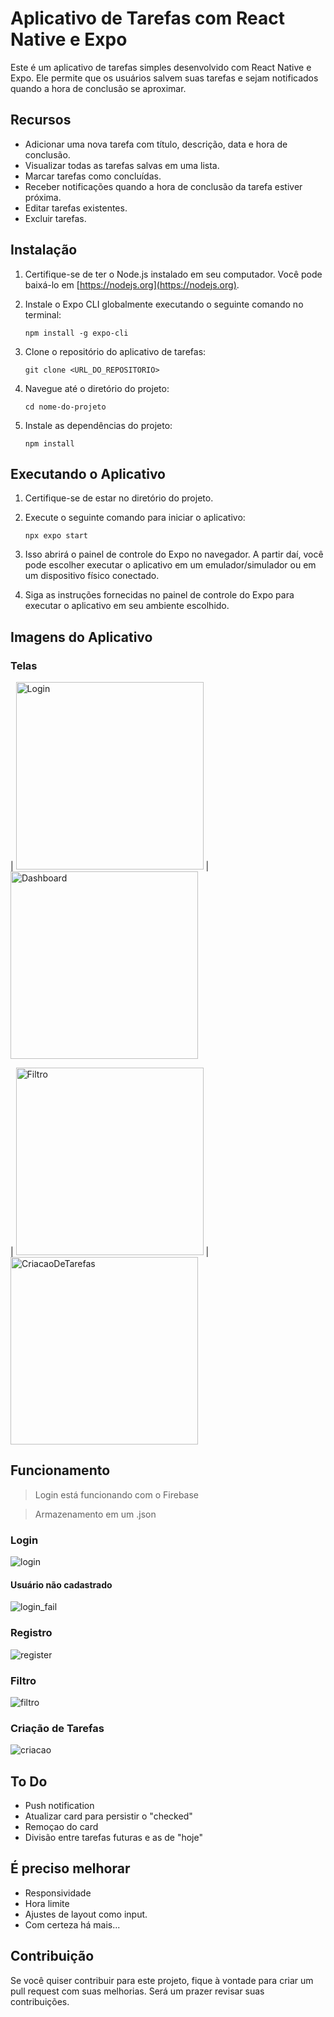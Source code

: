 # Aplicativo de Tarefas com React Native e Expo

Este é um aplicativo de tarefas simples desenvolvido com React Native e Expo. Ele permite que os usuários salvem suas tarefas e sejam notificados quando a hora de conclusão se aproximar.

## Recursos

- Adicionar uma nova tarefa com título, descrição, data e hora de conclusão.
- Visualizar todas as tarefas salvas em uma lista.
- Marcar tarefas como concluídas.
- Receber notificações quando a hora de conclusão da tarefa estiver próxima.
- Editar tarefas existentes.
- Excluir tarefas.

## Instalação

1. Certifique-se de ter o Node.js instalado em seu computador. Você pode baixá-lo em [https://nodejs.org](https://nodejs.org).

2. Instale o Expo CLI globalmente executando o seguinte comando no terminal:

   ```
   npm install -g expo-cli
   ```

3. Clone o repositório do aplicativo de tarefas:

   ```
   git clone <URL_DO_REPOSITORIO>
   ```

4. Navegue até o diretório do projeto:

   ```
   cd nome-do-projeto
   ```

5. Instale as dependências do projeto:

   ```
   npm install
   ```

## Executando o Aplicativo

1. Certifique-se de estar no diretório do projeto.

2. Execute o seguinte comando para iniciar o aplicativo:

   ```
   npx expo start
   ```

3. Isso abrirá o painel de controle do Expo no navegador. A partir daí, você pode escolher executar o aplicativo em um emulador/simulador ou em um dispositivo físico conectado.

4. Siga as instruções fornecidas no painel de controle do Expo para executar o aplicativo em seu ambiente escolhido.

## Imagens do Aplicativo

### Telas

| <img src="https://github.com/vinicius4006/super-duper-memory/assets/28130158/bc94a323-16a4-4b08-87e0-cd5986a5a2dc" alt="Login" width="300"> | <img src="https://github.com/vinicius4006/super-duper-memory/assets/28130158/c5b771a2-678d-4cc5-99be-f836cde406d9" alt="Dashboard" width="300"> 

| <img src="https://github.com/vinicius4006/super-duper-memory/assets/28130158/7dc3b9df-46aa-4f1f-8d1e-68891b3b9beb" alt="Filtro" width="300"> | <img src="https://github.com/vinicius4006/super-duper-memory/assets/28130158/b6d011f6-3726-40fc-a213-e7cc5286ef07" alt="CriacaoDeTarefas" width="300">
          
## Funcionamento

> Login está funcionando com o Firebase

> Armazenamento em um .json

### Login

![login](https://github.com/vinicius4006/super-duper-memory/assets/28130158/f907428c-1825-424b-bee1-28ef1b26f298)

#### Usuário não cadastrado

![login_fail](https://github.com/vinicius4006/super-duper-memory/assets/28130158/346c8294-36b4-46f1-bf35-867a8a663340)

### Registro

![register](https://github.com/vinicius4006/super-duper-memory/assets/28130158/73cb6a8c-fd79-49bd-b5d2-8ff7b5912817)

### Filtro

![filtro](https://github.com/vinicius4006/super-duper-memory/assets/28130158/8bb9b6dc-2e34-48ea-80f4-3f51d52f457c)

### Criação de Tarefas

![criacao](https://github.com/vinicius4006/super-duper-memory/assets/28130158/3568f8b4-45a6-4601-8ea6-362e442cad2c)

## To Do

* Push notification
* Atualizar card para persistir o "checked"
* Remoçao do card
* Divisão entre tarefas futuras e as de "hoje"

## É preciso melhorar

* Responsividade
* Hora limite
* Ajustes de layout como input.
* Com certeza há mais...

## Contribuição

Se você quiser contribuir para este projeto, fique à vontade para criar um pull request com suas melhorias. Será um prazer revisar suas contribuições.

